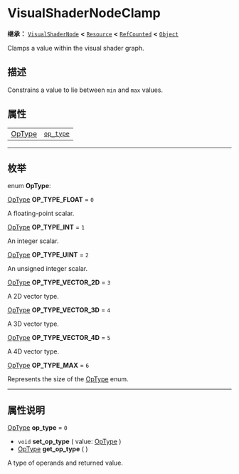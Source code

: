 <!-- ⚠ 请勿编辑本文件 ⚠ -->
<!-- 本文档使用脚本从 WeDot 引擎源码仓库生成。 -->
<!-- 生成脚本：https://github.com/WeDot-Engine/WeDot/tree/master/doc/tools/make_md.py； -->
<!-- 原文件：https://github.com/WeDot-Engine/WeDot/tree/master/doc/classes/VisualShaderNodeClamp.xml。 -->

<div id="_class_visualshadernodeclamp"></div>

# VisualShaderNodeClamp

**继承：** [`VisualShaderNode`](class_visualshadernode.md) **<** [`Resource`](class_resource.md) **<** [`RefCounted`](class_refcounted.md) **<** [`Object`](class_object.md)

Clamps a value within the visual shader graph.

## 描述

Constrains a value to lie between `min` and `max` values.

## 属性

|||
|:-:|:--|
| [OpType](#enum_visualshadernodeclamp_optype) | [`op_type`](class_visualshadernodeclamp.md#class_visualshadernodeclamp_property_op_type) | ``0`` |

<!-- rst-class:: classref-section-separator -->

---

## 枚举

<div id="_class_enum_visualshadernodeclamp_optype"></div>

enum **OpType**: <div id="enum_visualshadernodeclamp_optype"></div>

<div id="_class_visualshadernodeclamp_constant_op_type_float"></div>

[OpType](#enum_visualshadernodeclamp_optype) **OP_TYPE_FLOAT** = ``0``

A floating-point scalar.

<div id="_class_visualshadernodeclamp_constant_op_type_int"></div>

[OpType](#enum_visualshadernodeclamp_optype) **OP_TYPE_INT** = ``1``

An integer scalar.

<div id="_class_visualshadernodeclamp_constant_op_type_uint"></div>

[OpType](#enum_visualshadernodeclamp_optype) **OP_TYPE_UINT** = ``2``

An unsigned integer scalar.

<div id="_class_visualshadernodeclamp_constant_op_type_vector_2d"></div>

[OpType](#enum_visualshadernodeclamp_optype) **OP_TYPE_VECTOR_2D** = ``3``

A 2D vector type.

<div id="_class_visualshadernodeclamp_constant_op_type_vector_3d"></div>

[OpType](#enum_visualshadernodeclamp_optype) **OP_TYPE_VECTOR_3D** = ``4``

A 3D vector type.

<div id="_class_visualshadernodeclamp_constant_op_type_vector_4d"></div>

[OpType](#enum_visualshadernodeclamp_optype) **OP_TYPE_VECTOR_4D** = ``5``

A 4D vector type.

<div id="_class_visualshadernodeclamp_constant_op_type_max"></div>

[OpType](#enum_visualshadernodeclamp_optype) **OP_TYPE_MAX** = ``6``

Represents the size of the [OpType](#enum_visualshadernodeclamp_optype) enum.

<!-- rst-class:: classref-section-separator -->

---

## 属性说明

<div id="_class_visualshadernodeclamp_property_op_type"></div>

[OpType](#enum_visualshadernodeclamp_optype) **op_type** = ``0`` <div id="class_visualshadernodeclamp_property_op_type"></div>

- `void` **set_op_type** ( value: [OpType](#enum_visualshadernodeclamp_optype) )
- [OpType](#enum_visualshadernodeclamp_optype) **get_op_type** ( )

A type of operands and returned value.

[^virtual]: 本方法通常需要用户覆盖才能生效。
[^const]: 本方法无副作用，不会修改该实例的任何成员变量。
[^vararg]: 本方法除了能接受在此处描述的参数外，还能够继续接受任意数量的参数。
[^constructor]: 本方法用于构造某个类型。
[^static]: 调用本方法无需实例，可直接使用类名进行调用。
[^operator]: 本方法描述的是使用本类型作为左操作数的有效运算符。
[^bitfield]: 这个值是由下列位标志构成位掩码的整数。
[^void]: 无返回值。
